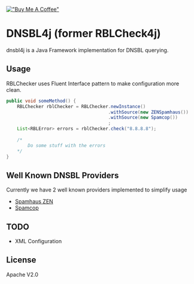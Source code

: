 [!["Buy Me A Coffee"](https://www.buymeacoffee.com/assets/img/custom_images/orange_img.png)](https://www.buymeacoffee.com/driverpt)

DNSBL4j (former RBLCheck4j)
=========
dnsbl4j is a Java Framework implementation for DNSBL querying.

Usage
----
RBLChecker uses Fluent Interface pattern to make configuration more clean.
```java
public void someMethod() {
    RBLChecker rblChecker = RBLChecker.newInstance()
                                      .withSource(new ZENSpamhaus())
                                      .withSource(new Spamcop())
                                      ;
    List<RBLError> errors = rblChecker.check("8.8.8.8");
    
    /*
        Do some stuff with the errors
    */
}
```

Well Known DNSBL Providers
----
Currently we have 2 well known providers implemented to simplify usage

 * [Spamhaus ZEN]
 * [Spamcop]

TODO
----
 * XML Configuration

License
----
Apache V2.0

[Spamhaus ZEN]:http://www.spamhaus.org
[Spamcop]:http://www.spamcop.net
